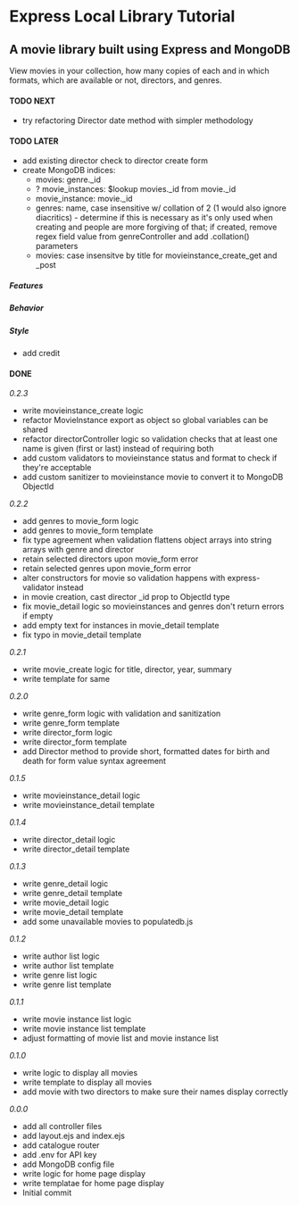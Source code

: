 # Express Local Library Tutorial

## A movie library built using Express and MongoDB

View movies in your collection, how many copies of each and in which formats, which are available or not, directors, and genres.

#### TODO NEXT

- try refactoring Director date method with simpler methodology

#### TODO LATER

- add existing director check to director create form
- create MongoDB indices:
  - movies: genre.\_id
  - ? movie_instances: $lookup movies.\_id from movie.\_id
  - movie_instance: movie.\_id
  - genres: name, case insensitive w/ collation of 2 (1 would also ignore diacritics) - determine if this is necessary as it's only used when creating and people are more forgiving of that; if created, remove regex field value from genreController and add .collation() parameters
  - movies: case insensitve by title for movieinstance_create_get and \_post

##### Features

##### Behavior

##### Style

- add credit

#### DONE

_0.2.3_

- write movieinstance_create logic
- refactor MovieInstance export as object so global variables can be shared
- refactor directorController logic so validation checks that at least one name is given (first or last) instead of requiring both
- add custom validators to movieinstance status and format to check if they're acceptable
- add custom sanitizer to movieinstance movie to convert it to MongoDB ObjectId

_0.2.2_

- add genres to movie_form logic
- add genres to movie_form template
- fix type agreement when validation flattens object arrays into string arrays with genre and director
- retain selected directors upon movie_form error
- retain selected genres upon movie_form error
- alter constructors for movie so validation happens with express-validator instead
- in movie creation, cast director \_id prop to ObjectId type
- fix movie_detail logic so movieinstances and genres don't return errors if empty
- add empty text for instances in movie_detail template
- fix typo in movie_detail template

_0.2.1_

- write movie_create logic for title, director, year, summary
- write template for same

_0.2.0_

- write genre_form logic with validation and sanitization
- write genre_form template
- write director_form logic
- write director_form template
- add Director method to provide short, formatted dates for birth and death for form value syntax agreement

_0.1.5_

- write movieinstance_detail logic
- write movieinstance_detail template

_0.1.4_

- write director_detail logic
- write director_detail template

_0.1.3_

- write genre_detail logic
- write genre_detail template
- write movie_detail logic
- write movie_detail template
- add some unavailable movies to populatedb.js

_0.1.2_

- write author list logic
- write author list template
- write genre list logic
- write genre list template

_0.1.1_

- write movie instance list logic
- write movie instance list template
- adjust formatting of movie list and movie instance list

_0.1.0_

- write logic to display all movies
- write template to display all movies
- add movie with two directors to make sure their names display correctly

_0.0.0_

- add all controller files
- add layout.ejs and index.ejs
- add catalogue router
- add .env for API key
- add MongoDB config file
- write logic for home page display
- write templatae for home page display
- Initial commit

